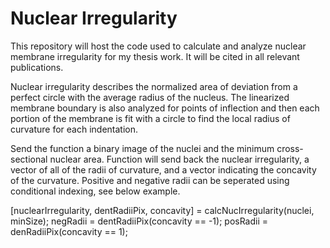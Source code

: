 # Nuclear Irregularity

This repository will host the code used to calculate and analyze nuclear membrane irregularity for my thesis work. It will be cited in all relevant publications. 

Nuclear irregularity describes the normalized area of deviation from a perfect circle with the average radius of the nucleus. The linearized membrane boundary is also analyzed for points of inflection and then each portion of the membrane is fit with a circle to find the local radius of curvature for each indentation. 

Send the function a binary image of the nuclei and the minimum cross-sectional nuclear area. Function will send back the nuclear irregularity, a vector of all of the radii of curvature, and a vector indicating the concavity of the curvature. Positive and negative radii can be seperated using conditional indexing, see below example. 

[nuclearIrregularity, dentRadiiPix, concavity] = calcNucIrregularity(nuclei, minSize);
negRadii = dentRadiiPix(concavity == -1);
posRadii = denRadiiPix(concavity == 1);

